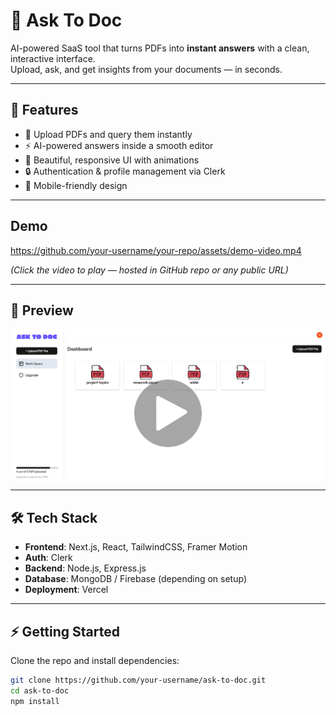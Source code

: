 # 📝 Ask To Doc

AI-powered SaaS tool that turns PDFs into **instant answers** with a clean, interactive interface.  
Upload, ask, and get insights from your documents — in seconds.

---

## 🚀 Features

- 📄 Upload PDFs and query them instantly  
- ⚡ AI-powered answers inside a smooth editor  
- 🎨 Beautiful, responsive UI with animations  
- 🔒 Authentication & profile management via Clerk  
- 📱 Mobile-friendly design  

---

## Demo

https://github.com/your-username/your-repo/assets/demo-video.mp4  

*(Click the video to play — hosted in GitHub repo or any public URL)*  

---

## 📸 Preview

![Ask To Doc Dashboard](./public/imgDash.png)

---

## 🛠️ Tech Stack

- **Frontend**: Next.js, React, TailwindCSS, Framer Motion  
- **Auth**: Clerk  
- **Backend**: Node.js, Express.js  
- **Database**: MongoDB / Firebase (depending on setup)  
- **Deployment**: Vercel  

---

## ⚡ Getting Started

Clone the repo and install dependencies:

```bash
git clone https://github.com/your-username/ask-to-doc.git
cd ask-to-doc
npm install
